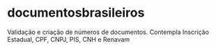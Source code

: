 # documentosbrasileiros
Validação e criação de números de documentos. Contempla Inscrição Estadual, CPF, CNPJ, PIS, CNH e Renavam
